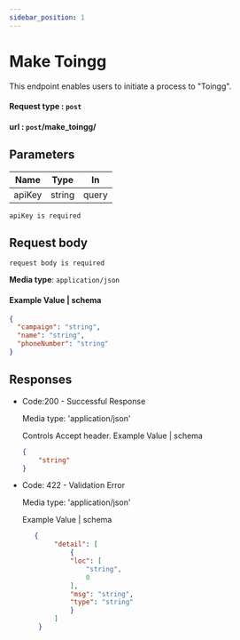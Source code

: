 ```yaml
---
sidebar_position: 1
---
```



# Make Toingg

This endpoint enables users to initiate a process to "Toingg".


 #### Request type : ```post```
  #### url : ```post```/make_toingg/
## Parameters



| Name  | Type   | In     |
|-------|--------|--------|
| apiKey| string | query  |

``` apiKey is required ```

## Request body

``` request body is required ```

**Media type**: `application/json`

#### Example Value | schema

```json
{
  "campaign": "string",
  "name": "string",
  "phoneNumber": "string"
}
```

## Responses
-  Code:200 - Successful Response

    Media type: 'application/json'

    Controls Accept header.
    Example Value | schema 

    ```json
    {
        "string"
    }
    ```
-  Code: 422 - Validation Error

    Media type: 'application/json'

    Example Value | schema 
    ```json
       {
            "detail": [
                {
                "loc": [
                    "string",
                    0
                ],
                "msg": "string",
                "type": "string"
                }
            ]
        }

     ```